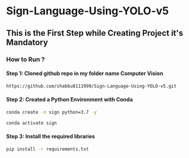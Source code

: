 # Sign-Language-Using-YOLO-v5


## This is the First Step while Creating Project it's Mandatory


### How to Run ?

#### Step 1: Cloned github repo in my folder name Computer Vision

```bash
https://github.com/shabbu8111999/Sign-Language-Using-YOLO-v5.git
```

#### Step 2: Created a Python Environment with Conda

```bash
conda create -n sign python=3.7 -y
```

```bash
conda activate sign
```

#### Step 3: Install the required libraries

```bash
pip install -r requirements.txt
```